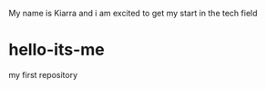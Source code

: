 My name is Kiarra and i am excited to get my start in the tech field
# hello-its-me
my first repository
